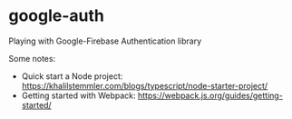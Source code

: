 # google-auth
Playing with Google-Firebase Authentication library


Some notes: 
- Quick start a Node project: https://khalilstemmler.com/blogs/typescript/node-starter-project/
- Getting started with Webpack: https://webpack.js.org/guides/getting-started/


